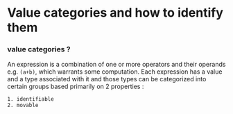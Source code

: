 # Value categories and how to identify them

### value categories ?

An expression is a combination of one or more operators and their operands e.g. `(a+b)`, which warrants some computation. Each expression has a value and a type associated with it and those types can be categorized into certain groups based primarily on 2 properties :

    1. identifiable
    2. movable



